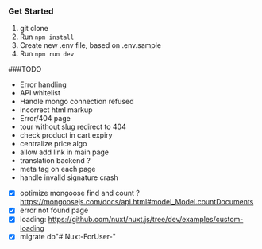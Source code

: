 ### Get Started
1.  git clone
2.  Run ```npm install```
3.  Create new .env file, based on .env.sample
4.  Run ```npm run dev```  


###TODO 
* Error handling
* API whitelist
* Handle mongo connection refused
* incorrect html markup
* Error/404 page
* tour without slug redirect to 404
* check product in cart expiry 
* centralize price algo
* allow add link in main page
* translation backend ?
* meta tag on each page
* handle invalid signature crash  
- [x] optimize mongoose find and count ? https://mongoosejs.com/docs/api.html#model_Model.countDocuments
- [x] error not found page
- [x] loading: https://github.com/nuxt/nuxt.js/tree/dev/examples/custom-loading
- [x] migrate db"# Nuxt-ForUser-" 
